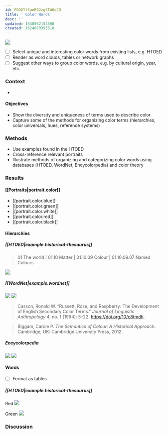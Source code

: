 ```yaml
---
id: FOOGYt5anR92zgSTW6qCD
title: ' Color Words'
desc: ''
updated: 1630562154698
created: 1624870395618
---
```


![](/assets/images/2021-08-11-16-00-04.png)

- [ ] Select unique and interesting color words from existing lists, e.g. HTOED
- [ ] Render as word clouds, tables or network graphs
- [ ] Suggest other ways to group color words, e.g. by cultural origin, year, etc.

### Context

- 

#### Objectives

- Show the diversity and uniqueness of terms used to describe color
- Capture some of the methods for organizing color terms (hierarchies, color universals, hues, reference systems)

### Methods

- Use examples found in the HTOED
- Cross-reference relevant portraits
- Illustrate methods of organizing and categorizing color words using databases (HTOED, WordNet, Encycolorpedia) and color theory

### Results

#### [[Portraits|portrait.color]]

- [[portrait.color.blue]]
- [[portrait.color.green]]
- [[portrait.color.white]]
- [[portrait.color.red]]
- [[portrait.color.black]]

#### Hierarchies

##### [[HTOED|example.historical-thesaurus]]

> 01 The world | 01.10 Matter | 01.10.09 Colour | 01.10.09.07 Named Colours

![](/assets/images/2021-09-02-15-13-36.png)

##### [[WordNet|example.wordnet]]

![](/assets/images/2021-09-02-14-46-54.png)
![](/assets/images/2021-09-02-14-59-38.png)

> Casson, Ronald W. “Russett, Rose, and Raspberry: The Development of English Secondary Color Terms.” _Journal of Linguistic Anthropology_ 4, no. 1 (1994): 5–22. https://doi.org/10/c8tmdh.

> Biggam, Carole P. _The Semantics of Colour: A Historical Approach_. Cambridge, UK: Cambridge University Press, 2012.

##### Encycolorpedia

![](/assets/images/2021-09-02-15-55-57.png)
![](/assets/images/2021-09-02-15-56-17.png)

#### Words

- [ ] Format as tables

##### [[HTOED|example.historical-thesaurus]]

Red
![](/assets/images/2021-09-02-15-14-56.png)

Green
![](/assets/images/2021-09-02-15-17-22.png)

### Discussion

